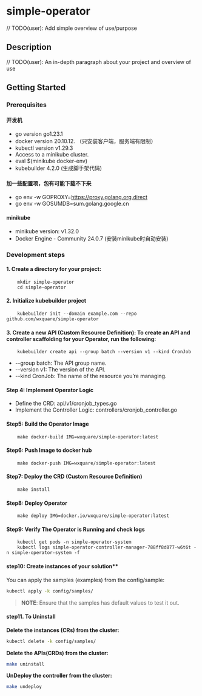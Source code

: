 # simple-operator
// TODO(user): Add simple overview of use/purpose

## Description
// TODO(user): An in-depth paragraph about your project and overview of use

## Getting Started

### Prerequisites

#### 开发机
- go version go1.23.1
- docker version 20.10.12. （只安装客户端，服务端有限制）
- kubectl version v1.29.3
- Access to a minikube cluster.
- eval $(minikube docker-env)
- kubebuilder 4.2.0 (生成脚手架代码)

#### 加一些配置项，包有可能下载不下来
- go env -w GOPROXY=https://proxy.golang.org,direct
- go env -w GOSUMDB=sum.golang.google.cn

#### minikube
- minikube version: v1.32.0
- Docker Engine - Community 24.0.7 (安装minikube时自动安装)



### Development steps
#### 1. Create a directory for your project:
```
    mkdir simple-operator
    cd simple-operator
```
#### 2. Initialize kubebuilder project
```
    kubebuilder init --domain example.com --repo github.com/wxquare/simple-operator
```

#### 3. Create a new API (Custom Resource Definition): To create an API and controller scaffolding for your Operator, run the following:
```
    kubebuilder create api --group batch --version v1 --kind CronJob
```
- --group batch: The API group name.
- --version v1: The version of the API.
- --kind CronJob: The name of the resource you’re managing.

#### Step 4: Implement Operator Logic
- Define the CRD: api/v1/cronjob_types.go
- Implement the Controller Logic: controllers/cronjob_controller.go


#### Step5: Build the Operator Image
```
    make docker-build IMG=wxquare/simple-operator:latest
```

#### Step6: Push Image to docker hub
```
    make docker-push IMG=wxquare/simple-operator:latest
```

#### Step7: Deploy the CRD (Custom Resource Definition)
```
    make install
```

#### Step8: Deploy Operator
```
    make deploy IMG=docker.io/wxquare/simple-operator:latest
```

#### Step9: Verify The Operator is Running and check logs
```
    kubectl get pods -n simple-operator-system
    kubectl logs simple-operator-controller-manager-788ff8d877-w6t6t -n simple-operator-system -f
```


#### step10: Create instances of your solution**
You can apply the samples (examples) from the config/sample:

```sh
kubectl apply -k config/samples/
```

>**NOTE**: Ensure that the samples has default values to test it out.

#### step11. To Uninstall
**Delete the instances (CRs) from the cluster:**

```sh
kubectl delete -k config/samples/
```
**Delete the APIs(CRDs) from the cluster:**

```sh
make uninstall
```
**UnDeploy the controller from the cluster:**

```sh
make undeploy
```